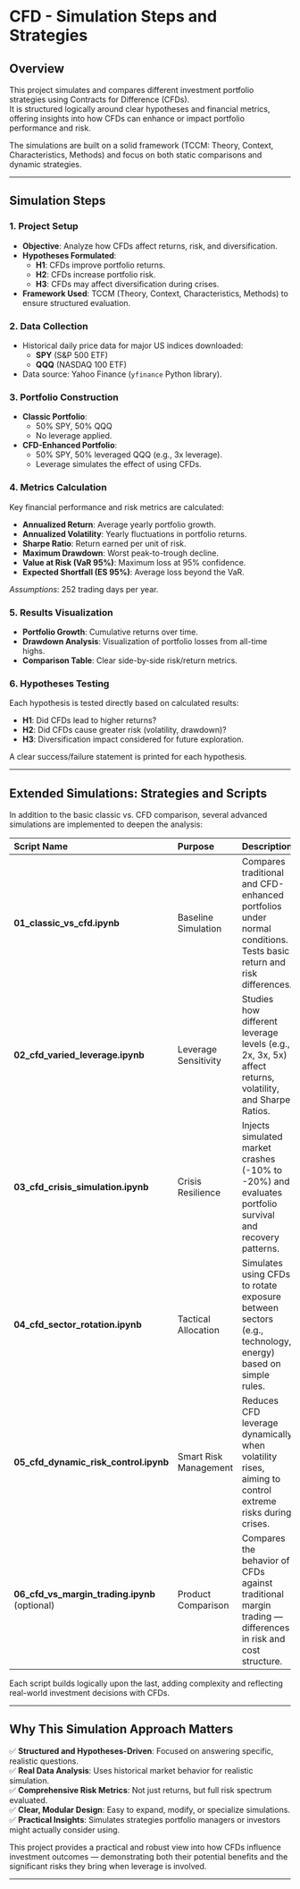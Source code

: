 # CFD - Simulation Steps and Strategies

## Overview

This project simulates and compares different investment portfolio strategies using Contracts for Difference (CFDs).  
It is structured logically around clear hypotheses and financial metrics, offering insights into how CFDs can enhance or impact portfolio performance and risk.

The simulations are built on a solid framework (TCCM: Theory, Context, Characteristics, Methods) and focus on both static comparisons and dynamic strategies.

---

## Simulation Steps

### 1. Project Setup
- **Objective**: Analyze how CFDs affect returns, risk, and diversification.
- **Hypotheses Formulated**:
  - **H1**: CFDs improve portfolio returns.
  - **H2**: CFDs increase portfolio risk.
  - **H3**: CFDs may affect diversification during crises.
- **Framework Used**: TCCM (Theory, Context, Characteristics, Methods) to ensure structured evaluation.

### 2. Data Collection
- Historical daily price data for major US indices downloaded:
  - **SPY** (S&P 500 ETF)
  - **QQQ** (NASDAQ 100 ETF)
- Data source: Yahoo Finance (`yfinance` Python library).

### 3. Portfolio Construction
- **Classic Portfolio**:
  - 50% SPY, 50% QQQ
  - No leverage applied.
- **CFD-Enhanced Portfolio**:
  - 50% SPY, 50% leveraged QQQ (e.g., 3x leverage).
  - Leverage simulates the effect of using CFDs.

### 4. Metrics Calculation
Key financial performance and risk metrics are calculated:
- **Annualized Return**: Average yearly portfolio growth.
- **Annualized Volatility**: Yearly fluctuations in portfolio returns.
- **Sharpe Ratio**: Return earned per unit of risk.
- **Maximum Drawdown**: Worst peak-to-trough decline.
- **Value at Risk (VaR 95%)**: Maximum loss at 95% confidence.
- **Expected Shortfall (ES 95%)**: Average loss beyond the VaR.

*Assumptions*: 252 trading days per year.

### 5. Results Visualization
- **Portfolio Growth**: Cumulative returns over time.
- **Drawdown Analysis**: Visualization of portfolio losses from all-time highs.
- **Comparison Table**: Clear side-by-side risk/return metrics.

### 6. Hypotheses Testing
Each hypothesis is tested directly based on calculated results:
- **H1**: Did CFDs lead to higher returns?
- **H2**: Did CFDs cause greater risk (volatility, drawdown)?
- **H3**: Diversification impact considered for future exploration.

A clear success/failure statement is printed for each hypothesis.

---

## Extended Simulations: Strategies and Scripts

In addition to the basic classic vs. CFD comparison, several advanced simulations are implemented to deepen the analysis:

| Script Name | Purpose | Description |
|:---|:---|:---|
| **01_classic_vs_cfd.ipynb** | Baseline Simulation | Compares traditional and CFD-enhanced portfolios under normal conditions. Tests basic return and risk differences. |
| **02_cfd_varied_leverage.ipynb** | Leverage Sensitivity | Studies how different leverage levels (e.g., 2x, 3x, 5x) affect returns, volatility, and Sharpe Ratios. |
| **03_cfd_crisis_simulation.ipynb** | Crisis Resilience | Injects simulated market crashes (-10% to -20%) and evaluates portfolio survival and recovery patterns. |
| **04_cfd_sector_rotation.ipynb** | Tactical Allocation | Simulates using CFDs to rotate exposure between sectors (e.g., technology, energy) based on simple rules. |
| **05_cfd_dynamic_risk_control.ipynb** | Smart Risk Management | Reduces CFD leverage dynamically when volatility rises, aiming to control extreme risks during crises. |
| **06_cfd_vs_margin_trading.ipynb** (optional) | Product Comparison | Compares the behavior of CFDs against traditional margin trading — differences in risk and cost structure. |

Each script builds logically upon the last, adding complexity and reflecting real-world investment decisions with CFDs.

---

## Why This Simulation Approach Matters

✅ **Structured and Hypotheses-Driven**: Focused on answering specific, realistic questions.  
✅ **Real Data Analysis**: Uses historical market behavior for realistic simulation.  
✅ **Comprehensive Risk Metrics**: Not just returns, but full risk spectrum evaluated.  
✅ **Clear, Modular Design**: Easy to expand, modify, or specialize simulations.  
✅ **Practical Insights**: Simulates strategies portfolio managers or investors might actually consider using.

This project provides a practical and robust view into how CFDs influence investment outcomes — demonstrating both their potential benefits and the significant risks they bring when leverage is involved.

---
